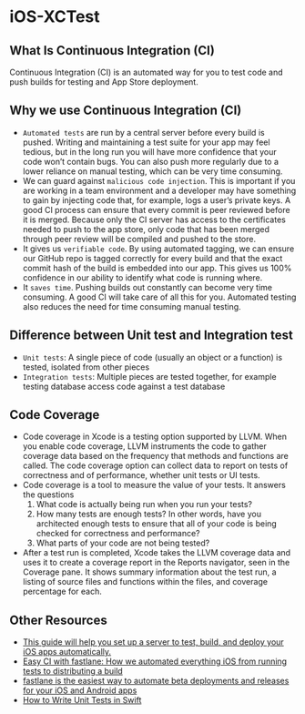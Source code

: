 # iOS-XCTest


## What Is Continuous Integration (CI)
Continuous Integration (CI) is an automated way for you to test code and push builds for testing and App Store deployment. 

## Why we use Continuous Integration (CI)
* `Automated tests` are run by a central server before every build is pushed. Writing and maintaining a test suite for your app may feel tedious, but in the long run you will have more confidence that your code won’t contain bugs. You can also push more regularly due to a lower reliance on manual testing, which can be very time consuming.
* We can guard against `malicious code injection`. This is important if you are working in a team environment and a developer may have something to gain by injecting code that, for example, logs a user’s private keys. A good CI process can ensure that every commit is peer reviewed before it is merged. Because only the CI server has access to the certificates needed to push to the app store, only code that has been merged through peer review will be compiled and pushed to the store.
* It gives us `verifiable code`. By using automated tagging, we can ensure our GitHub repo is tagged correctly for every build and that the exact commit hash of the build is embedded into our app. This gives us 100% confidence in our ability to identify what code is running where.
* It `saves time`. Pushing builds out constantly can become very time consuming. A good CI will take care of all this for you. Automated testing also reduces the need for time consuming manual testing.

## Difference between Unit test and Integration test
* `Unit tests`: A single piece of code (usually an object or a function) is tested, isolated from other pieces
* `Integration tests`: Multiple pieces are tested together, for example testing database access code against a test database

## Code Coverage
* Code coverage in Xcode is a testing option supported by LLVM. When you enable code coverage, LLVM instruments the code to gather coverage data based on the frequency that methods and functions are called. The code coverage option can collect data to report on tests of correctness and of performance, whether unit tests or UI tests.
* Code coverage is a tool to measure the value of your tests. It answers the questions
  1. What code is actually being run when you run your tests?
  2. How many tests are enough tests? In other words, have you architected enough tests to ensure that all of your code is being checked for correctness and performance?
  3. What parts of your code are not being tested?
* After a test run is completed, Xcode takes the LLVM coverage data and uses it to create a coverage report in the Reports navigator, seen in the Coverage pane. It shows summary information about the test run, a listing of source files and functions within the files, and coverage percentage for each.

## Other Resources
* [This guide will help you set up a server to test, build, and deploy your iOS apps automatically.](https://blog.keys.casa/ios-continuous-integration-guide/)
* [Easy CI with fastlane: How we automated everything iOS from running tests to distributing a build](https://medium.com/aaptiv-engineering/easy-ci-with-fastlane-how-we-automated-everything-ios-from-running-tests-to-distributing-a-build-5ecbb817fba0)
* [fastlane is the easiest way to automate beta deployments and releases for your iOS and Android apps](https://docs.fastlane.tools/)
* [How to Write Unit Tests in Swift](https://www.agnosticdev.com/content/how-write-unit-tests-swift)
